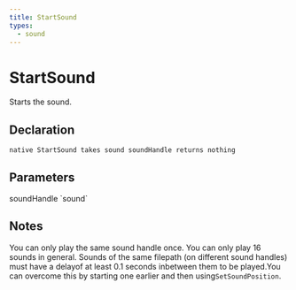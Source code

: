 ```yaml
---
title: StartSound
types:
  - sound
---
```


# StartSound
Starts the sound.

## Declaration

```
native StartSound takes sound soundHandle returns nothing
```

## Parameters
<dl>
  <dt>soundHandle `sound`</dt>
  <dd></dd>
</dl>

## Notes 
You can only play the same sound handle once.
You can only play 16 sounds in general.
Sounds of the same filepath (on different sound handles) must have a delayof at least 0.1 seconds inbetween them to be played.You can overcome this by starting one earlier and then using`SetSoundPosition`.